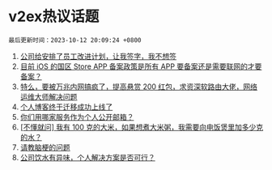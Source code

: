 # v2ex热议话题

`最后更新时间：2023-10-12 20:09:24 +0800`

1. [公司给安排了员工改进计划，让我签字，我不想签](https://www.v2ex.com/t/981210)
1. [目前 iOS 的国区 Store APP 备案政策是所有 APP 要备案还是需要联网的才要备案？](https://www.v2ex.com/t/981180)
1. [特么，要被万兆内网搞疯了，提高悬赏 200 红包，求资深软路由大佬，网络运维大师解决问题](https://www.v2ex.com/t/981144)
1. [个人博客终于迁移成功上线了](https://www.v2ex.com/t/981227)
1. [你们用哪家服务作为个人公开邮箱？](https://www.v2ex.com/t/981256)
1. [[不懂就问] 我有 100 克的大米，如果想煮大米粥，我需要向电饭煲里加多少克的水？](https://www.v2ex.com/t/981333)
1. [请教脑梗的问题](https://www.v2ex.com/t/981198)
1. [公司饮水有异味，个人解决方案是否可行？](https://www.v2ex.com/t/981173)

